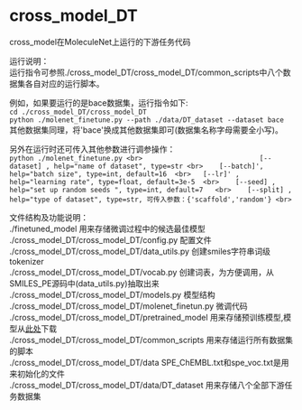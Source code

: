 # cross_model_DT
cross_model在MoleculeNet上运行的下游任务代码

运行说明：  
运行指令可参照./cross_model_DT/cross_model_DT/common_scripts中八个数据集各自对应的运行脚本。

例如，如果要运行的是bace数据集，运行指令如下:  
`cd ./cross_model_DT/cross_model_DT`    
`python ./molenet_finetune.py --path ./data/DT_dataset --dataset bace `    
其他数据集同理，将'bace'换成其他数据集即可(数据集名称字母需要全小写)。  
  
另外在运行时还可传入其他参数进行调参操作：    
`python ./molenet_finetune.py <br>                            
              [--dataset] , help="name of dataset", type=str <br>   
              [--batch]', help="batch size", type=int, default=16  <br>  
              [--lr]' , help="learning rate", type=float, default=3e-5  <br>   
              [--seed] , help="set up random seeds ", type=int, default=7   <br>   
              [--split] , help="type of dataset", type=str, 可传入参数：{'scaffold','random'} <br>   
        `  

文件结构及功能说明：    
./finetuned_model 用来存储微调过程中的候选最佳模型  
./cross_model_DT/cross_model_DT/config.py 配置文件  
./cross_model_DT/cross_model_DT/data_utils.py 创建smiles字符串词级tokenizer  
./cross_model_DT/cross_model_DT/vocab.py 创建词表，为方便调用，从SMILES_PE源码中(data_utils.py)抽取出来  
./cross_model_DT/cross_model_DT/models.py 模型结构  
./cross_model_DT/cross_model_DT/molenet_finetun.py 微调代码   
./cross_model_DT/cross_model_DT/pretrained_model 用来存储预训练模型,模型从[此处](https://drive.google.com/file/d/124jL0RUQ2zRcX7Gaj9ySs6_fxHJROUXz/view?usp=sharing)下载  
./cross_model_DT/cross_model_DT/common_scripts 用来存储运行所有数据集的脚本  
./cross_model_DT/cross_model_DT/data SPE_ChEMBL.txt和spe_voc.txt是用来初始化的文件  
./cross_model_DT/cross_model_DT/data/DT_dataset 用来存储八个全部下游任务数据集
